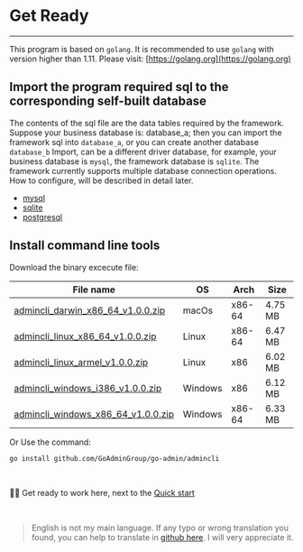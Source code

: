 # Get Ready
---

This program is based on ```golang```. It is recommended to use ```golang``` with version higher than 1.11. Please visit: [https://golang.org](https://golang.org)

## Import the program required sql to the corresponding self-built database

The contents of the sql file are the data tables required by the framework. Suppose your business database is: database_a; then you can import the framework sql into ```database_a```, or you can create another database ```database_b``` Import, can be a different driver database, for example, your business database is ```mysql```, the framework database is ```sqlite```. The framework currently supports multiple database connection operations. How to configure, will be described in detail later.

- [mysql](https://raw.githubusercontent.com/GoAdminGroup/go-admin/master/data/admin.sql)
- [sqlite](https://raw.githubusercontent.com/GoAdminGroup/go-admin/master/data/admin.db)
- [postgresql](https://raw.githubusercontent.com/GoAdminGroup/go-admin/master/data/admin.pgsql)

## Install command line tools

Download the binary excecute file: 

|  File name   | OS  | Arch  | Size  |
|  ----  | ----  | ----  |----  |
| [admincli_darwin_x86_64_v1.0.0.zip](http://file.go-admin.cn/go_admin/cli/v1_0_0/admincli_darwin_x86_64_v1.0.0.zip)  | macOs | x86-64 | 4.75 MB
| [admincli_linux_x86_64_v1.0.0.zip](http://file.go-admin.cn/go_admin/cli/v1_0_0/admincli_linux_x86_64_v1.0.0.zip)  | Linux | x86-64   | 6.47 MB
| [admincli_linux_armel_v1.0.0.zip](http://file.go-admin.cn/go_admin/cli/v1_0_0/admincli_linux_armel_v1.0.0.zip)  | Linux | x86   | 6.02 MB
| [admincli_windows_i386_v1.0.0.zip](http://file.go-admin.cn/go_admin/cli/v1_0_0/admincli_windows_i386_v1.0.0.zip)  | Windows | x86  |6.12 MB
| [admincli_windows_x86_64_v1.0.0.zip](http://file.go-admin.cn/go_admin/cli/v1_0_0/admincli_windows_x86_64_v1.0.0.zip)  | Windows | x86-64   |6.33 MB



Or Use the command:

```
go install github.com/GoAdminGroup/go-admin/admincli
```

<br>

🍺🍺 Get ready to work here, next to the [Quick start](init-project)

<br>

> English is not my main language. If any typo or wrong translation you found, you can help to translate in [github here](https://github.com/GoAdminGroup/docs). I will very appreciate it.


